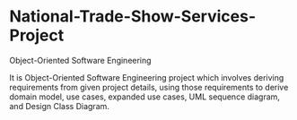 # National-Trade-Show-Services-Project
Object-Oriented Software Engineering

It is Object-Oriented Software Engineering project which involves deriving requirements from given project
details, using those requirements to derive domain model, use cases, expanded use cases, UML sequence diagram,
and Design Class Diagram.
